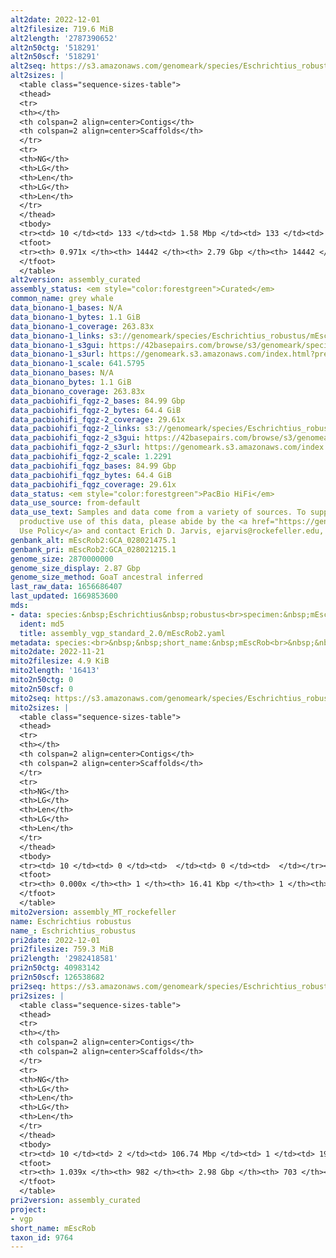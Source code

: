 ```yaml
---
alt2date: 2022-12-01
alt2filesize: 719.6 MiB
alt2length: '2787390652'
alt2n50ctg: '518291'
alt2n50scf: '518291'
alt2seq: https://s3.amazonaws.com/genomeark/species/Eschrichtius_robustus/mEscRob2/assembly_curated/mEscRob2.alt.cur.20221201.fasta.gz
alt2sizes: |
  <table class="sequence-sizes-table">
  <thead>
  <tr>
  <th></th>
  <th colspan=2 align=center>Contigs</th>
  <th colspan=2 align=center>Scaffolds</th>
  </tr>
  <tr>
  <th>NG</th>
  <th>LG</th>
  <th>Len</th>
  <th>LG</th>
  <th>Len</th>
  </tr>
  </thead>
  <tbody>
  <tr><td> 10 </td><td> 133 </td><td> 1.58 Mbp </td><td> 133 </td><td> 1.58 Mbp </td></tr><tr><td> 20 </td><td> 351 </td><td> 1.11 Mbp </td><td> 351 </td><td> 1.11 Mbp </td></tr><tr><td> 30 </td><td> 650 </td><td> 0.84 Mbp </td><td> 650 </td><td> 0.84 Mbp </td></tr><tr><td> 40 </td><td> 1033 </td><td> 0.67 Mbp </td><td> 1033 </td><td> 0.67 Mbp </td></tr><tr style="background-color:#cccccc;"><td> 50 </td><td> 1524 </td><td> 0.52 Mbp </td><td> 1524 </td><td> 0.52 Mbp </td></tr><tr><td> 60 </td><td> 2161 </td><td> 390.56 Kbp </td><td> 2161 </td><td> 390.56 Kbp </td></tr><tr><td> 70 </td><td> 3050 </td><td> 267.60 Kbp </td><td> 3050 </td><td> 267.60 Kbp </td></tr><tr><td> 80 </td><td> 4432 </td><td> 156.52 Kbp </td><td> 4432 </td><td> 156.52 Kbp </td></tr><tr><td> 90 </td><td> 7568 </td><td> 52.68 Kbp </td><td> 7568 </td><td> 52.68 Kbp </td></tr><tr><td> 100 </td><td> 0 </td><td>  </td><td> 0 </td><td>  </td></tr></tbody>
  <tfoot>
  <tr><th> 0.971x </th><th> 14442 </th><th> 2.79 Gbp </th><th> 14442 </th><th> 2.79 Gbp </th></tr>
  </tfoot>
  </table>
alt2version: assembly_curated
assembly_status: <em style="color:forestgreen">Curated</em>
common_name: grey whale
data_bionano-1_bases: N/A
data_bionano-1_bytes: 1.1 GiB
data_bionano-1_coverage: 263.83x
data_bionano-1_links: s3://genomeark/species/Eschrichtius_robustus/mEscRob1/genomic_data/bionano/<br>
data_bionano-1_s3gui: https://42basepairs.com/browse/s3/genomeark/species/Eschrichtius_robustus/mEscRob1/genomic_data/bionano/
data_bionano-1_s3url: https://genomeark.s3.amazonaws.com/index.html?prefix=species/Eschrichtius_robustus/mEscRob1/genomic_data/bionano/
data_bionano-1_scale: 641.5795
data_bionano_bases: N/A
data_bionano_bytes: 1.1 GiB
data_bionano_coverage: 263.83x
data_pacbiohifi_fqgz-2_bases: 84.99 Gbp
data_pacbiohifi_fqgz-2_bytes: 64.4 GiB
data_pacbiohifi_fqgz-2_coverage: 29.61x
data_pacbiohifi_fqgz-2_links: s3://genomeark/species/Eschrichtius_robustus/mEscRob2/genomic_data/pacbio_hifi/<br>
data_pacbiohifi_fqgz-2_s3gui: https://42basepairs.com/browse/s3/genomeark/species/Eschrichtius_robustus/mEscRob2/genomic_data/pacbio_hifi/
data_pacbiohifi_fqgz-2_s3url: https://genomeark.s3.amazonaws.com/index.html?prefix=species/Eschrichtius_robustus/mEscRob2/genomic_data/pacbio_hifi/
data_pacbiohifi_fqgz-2_scale: 1.2291
data_pacbiohifi_fqgz_bases: 84.99 Gbp
data_pacbiohifi_fqgz_bytes: 64.4 GiB
data_pacbiohifi_fqgz_coverage: 29.61x
data_status: <em style="color:forestgreen">PacBio HiFi</em>
data_use_source: from-default
data_use_text: Samples and data come from a variety of sources. To support fair and
  productive use of this data, please abide by the <a href="https://genome10k.soe.ucsc.edu/data-use-policies/">Data
  Use Policy</a> and contact Erich D. Jarvis, ejarvis@rockefeller.edu, with any questions.
genbank_alt: mEscRob2:GCA_028021475.1
genbank_pri: mEscRob2:GCA_028021215.1
genome_size: 2870000000
genome_size_display: 2.87 Gbp
genome_size_method: GoaT ancestral inferred
last_raw_data: 1656686407
last_updated: 1669853600
mds:
- data: species:&nbsp;Eschrichtius&nbsp;robustus<br>specimen:&nbsp;mEscRob2<br>projects:<br>&nbsp;&nbsp;-&nbsp;vgp<br>primary:&nbsp;s3://genomeark/species/Eschrichtius_robustus/mEscRob2/assembly_vgp_standard_2.0/mEscRob2.standard.pri.20221005.fasta.gz<br>pretext:&nbsp;s3://genomeark/species/Eschrichtius_robustus/mEscRob2/assembly_vgp_standard_2.0/evaluation/pretext/mEscRob2_hap2__s2_heatmap.pretext<br>haplotigs:&nbsp;s3://genomeark/species/Eschrichtius_robustus/mEscRob2/assembly_vgp_standard_2.0/intermediates/mEscRob2_c2.fasta.gz<br>kmer_spectra_img:&nbsp;s3://genomeark/species/Eschrichtius_robustus/mEscRob2/assembly_vgp_standard_2.0/evaluation/merqury/mEscRob2_png<br>pacbio_read_dir:&nbsp;s3://genomeark/species/Eschrichtius_robustus/mEscRob2/genomic_data/pacbio_hifi/<br>pacbio_read_type:&nbsp;hifi<br>hic_read_dir:&nbsp;SRR12437598<br>pipeline:<br>&nbsp;&nbsp;-&nbsp;hifiasm&nbsp;(0.16.1+galaxy3)<br>&nbsp;&nbsp;-&nbsp;yahs&nbsp;(1.2a+galaxy1)<br>assembled_by_group:&nbsp;Rockefeller<br>notes:&nbsp;This&nbsp;assembly&nbsp;was&nbsp;run&nbsp;with&nbsp;the&nbsp;standard&nbsp;hifiasm&nbsp;pipeline&nbsp;(ie,&nbsp;pseudohaplotype)&nbsp;with&nbsp;hifiasm&nbsp;internal&nbsp;purging&nbsp;set&nbsp;at&nbsp;intermediate.&nbsp;There&nbsp;was&nbsp;no&nbsp;bionano&nbsp;data.&nbsp;Hi-C&nbsp;reads&nbsp;were&nbsp;generated&nbsp;from&nbsp;a&nbsp;different&nbsp;indvidual&nbsp;than&nbsp;the&nbsp;HiFi&nbsp;reads.&nbsp;For&nbsp;Hi-C&nbsp;reads&nbsp;we&nbsp;put&nbsp;the&nbsp;SRR&nbsp;accession&nbsp;number&nbsp;as&nbsp;they&nbsp;were&nbsp;from&nbsp;DNAzoo.&nbsp;<br><br>
  ident: md5
  title: assembly_vgp_standard_2.0/mEscRob2.yaml
metadata: species:<br>&nbsp;&nbsp;short_name:&nbsp;mEscRob<br>&nbsp;&nbsp;name:&nbsp;Eschrichtius&nbsp;robustus<br>&nbsp;&nbsp;taxon_id:&nbsp;9764<br>&nbsp;&nbsp;common_name:&nbsp;grey&nbsp;whale<br>&nbsp;&nbsp;order:<br>&nbsp;&nbsp;&nbsp;&nbsp;name:&nbsp;Artiodactyla<br>&nbsp;&nbsp;family:<br>&nbsp;&nbsp;&nbsp;&nbsp;name:&nbsp;Eschrichtiidae<br>&nbsp;&nbsp;individuals:<br>&nbsp;&nbsp;&nbsp;&nbsp;-&nbsp;short_name:&nbsp;mEscRob1<br>&nbsp;&nbsp;&nbsp;&nbsp;&nbsp;&nbsp;provider:&nbsp;Marlys&nbsp;Houck,&nbsp;Phillip&nbsp;Morin<br>&nbsp;&nbsp;&nbsp;&nbsp;&nbsp;&nbsp;sex:&nbsp;male<br>&nbsp;&nbsp;genome_size:&nbsp;2870000000<br>&nbsp;&nbsp;genome_size_method:&nbsp;GoaT&nbsp;ancestral&nbsp;inferred<br>&nbsp;&nbsp;project:&nbsp;[&nbsp;vgp&nbsp;]<br>
mito2date: 2022-11-21
mito2filesize: 4.9 KiB
mito2length: '16413'
mito2n50ctg: 0
mito2n50scf: 0
mito2seq: https://s3.amazonaws.com/genomeark/species/Eschrichtius_robustus/mEscRob2/assembly_MT_rockefeller/mEscRob2.MT.20221121.fasta.gz
mito2sizes: |
  <table class="sequence-sizes-table">
  <thead>
  <tr>
  <th></th>
  <th colspan=2 align=center>Contigs</th>
  <th colspan=2 align=center>Scaffolds</th>
  </tr>
  <tr>
  <th>NG</th>
  <th>LG</th>
  <th>Len</th>
  <th>LG</th>
  <th>Len</th>
  </tr>
  </thead>
  <tbody>
  <tr><td> 10 </td><td> 0 </td><td>  </td><td> 0 </td><td>  </td></tr><tr><td> 20 </td><td> 0 </td><td>  </td><td> 0 </td><td>  </td></tr><tr><td> 30 </td><td> 0 </td><td>  </td><td> 0 </td><td>  </td></tr><tr><td> 40 </td><td> 0 </td><td>  </td><td> 0 </td><td>  </td></tr><tr style="background-color:#cccccc;"><td> 50 </td><td> 0 </td><td style="background-color:#ff8888;">  </td><td> 0 </td><td style="background-color:#ff8888;">  </td></tr><tr><td> 60 </td><td> 0 </td><td>  </td><td> 0 </td><td>  </td></tr><tr><td> 70 </td><td> 0 </td><td>  </td><td> 0 </td><td>  </td></tr><tr><td> 80 </td><td> 0 </td><td>  </td><td> 0 </td><td>  </td></tr><tr><td> 90 </td><td> 0 </td><td>  </td><td> 0 </td><td>  </td></tr><tr><td> 100 </td><td> 0 </td><td>  </td><td> 0 </td><td>  </td></tr></tbody>
  <tfoot>
  <tr><th> 0.000x </th><th> 1 </th><th> 16.41 Kbp </th><th> 1 </th><th> 16.41 Kbp </th></tr>
  </tfoot>
  </table>
mito2version: assembly_MT_rockefeller
name: Eschrichtius robustus
name_: Eschrichtius_robustus
pri2date: 2022-12-01
pri2filesize: 759.3 MiB
pri2length: '2982418581'
pri2n50ctg: 40983142
pri2n50scf: 126538682
pri2seq: https://s3.amazonaws.com/genomeark/species/Eschrichtius_robustus/mEscRob2/assembly_curated/mEscRob2.pri.cur.20221201.fasta.gz
pri2sizes: |
  <table class="sequence-sizes-table">
  <thead>
  <tr>
  <th></th>
  <th colspan=2 align=center>Contigs</th>
  <th colspan=2 align=center>Scaffolds</th>
  </tr>
  <tr>
  <th>NG</th>
  <th>LG</th>
  <th>Len</th>
  <th>LG</th>
  <th>Len</th>
  </tr>
  </thead>
  <tbody>
  <tr><td> 10 </td><td> 2 </td><td> 106.74 Mbp </td><td> 1 </td><td> 190.21 Mbp </td></tr><tr><td> 20 </td><td> 5 </td><td> 88.75 Mbp </td><td> 3 </td><td> 152.77 Mbp </td></tr><tr><td> 30 </td><td> 8 </td><td> 77.16 Mbp </td><td> 4 </td><td> 147.58 Mbp </td></tr><tr><td> 40 </td><td> 12 </td><td> 66.95 Mbp </td><td> 6 </td><td> 139.74 Mbp </td></tr><tr style="background-color:#cccccc;"><td> 50 </td><td> 18 </td><td style="background-color:#88ff88;"> 40.98 Mbp </td><td> 9 </td><td style="background-color:#88ff88;"> 126.54 Mbp </td></tr><tr><td> 60 </td><td> 26 </td><td> 29.73 Mbp </td><td> 11 </td><td> 114.12 Mbp </td></tr><tr><td> 70 </td><td> 37 </td><td> 22.16 Mbp </td><td> 14 </td><td> 100.89 Mbp </td></tr><tr><td> 80 </td><td> 55 </td><td> 11.39 Mbp </td><td> 17 </td><td> 86.87 Mbp </td></tr><tr><td> 90 </td><td> 126 </td><td> 2.09 Mbp </td><td> 20 </td><td> 67.02 Mbp </td></tr><tr><td> 100 </td><td> 406 </td><td> 0.51 Mbp </td><td> 164 </td><td> 0.71 Mbp </td></tr></tbody>
  <tfoot>
  <tr><th> 1.039x </th><th> 982 </th><th> 2.98 Gbp </th><th> 703 </th><th> 2.98 Gbp </th></tr>
  </tfoot>
  </table>
pri2version: assembly_curated
project:
- vgp
short_name: mEscRob
taxon_id: 9764
---
```

